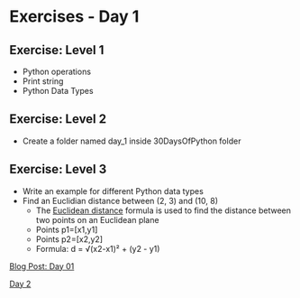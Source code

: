 # Exercises - Day 1

## Exercise: Level 1
- Python operations
- Print string
- Python Data Types

## Exercise: Level 2
- Create a folder named day_1 inside 30DaysOfPython folder

## Exercise: Level 3
- Write an example for different Python data types
- Find an Euclidian distance between (2, 3) and (10, 8)
    - The [Euclidean distance](https://www.w3resource.com/python-exercises/python-basic-exercise-40.php) formula is used to find the distance between two points on an Euclidean plane
    - Points p1=[x1,y1]
    - Points p2=[x2,y2]
    - Formula: d = √(x2-x1)² + (y2 - y1)

[Blog Post: Day 01](https://datalore.substack.com/p/day-01-introduction?r=8fi6d)

[Day 2](../02_variables_builtin_functions/02_variables_builtin_functions.md)


